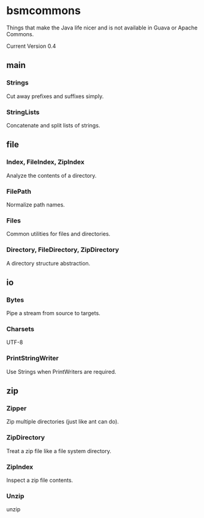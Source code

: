 bsmcommons
==========

Things that make the Java life nicer and is not available in Guava or Apache Commons.

Current Version 0.4

main
----

### Strings

Cut away prefixes and suffixes simply.

### StringLists

Concatenate and split lists of strings.

file
----

### Index, FileIndex, ZipIndex

Analyze the contents of a directory.

### FilePath

Normalize path names.

### Files

Common utilities for files and directories.

### Directory, FileDirectory, ZipDirectory

A directory structure abstraction.

io
--

### Bytes

Pipe a stream from source to targets.

### Charsets

UTF-8

### PrintStringWriter

Use Strings when PrintWriters are required.

zip
---

### Zipper

Zip multiple directories (just like ant can do).

### ZipDirectory

Treat a zip file like a file system directory.

### ZipIndex

Inspect a zip file contents.

### Unzip

unzip


  


